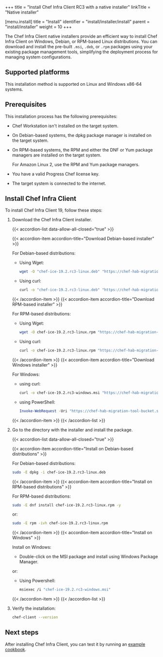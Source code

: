 +++
title = "Install Chef Infra Client RC3 with a native installer"
linkTitle = "Native installer"

[menu.install]
title = "Install"
identifier = "install/installer/install"
parent = "install/installer"
weight = 10
+++

The Chef Infra Client native installers provide an efficient way to install Chef Infra Client on Windows, Debian, or RPM-based Linux distributions.
You can download and install the pre-built `.msi`, `.deb`, or `.rpm` packages using your existing package management tools, simplifying the deployment process for managing system configurations.

## Supported platforms

This installation method is supported on Linux and Windows x86-64 systems.

## Prerequisites

This installation process has the following prerequisites:

- Chef Workstation isn't installed on the target system.
- On Debian-based systems, the dpkg package manager is installed on the target system.
- On RPM-based systems, the RPM and either the DNF or Yum package managers are installed on the target system.

  For Amazon Linux 2, use the RPM and Yum package managers.

- You have a valid Progress Chef license key.
- The target system is connected to the internet.

## Install Chef Infra Client

To install Chef Infra Client 19, follow these steps:

1. Download the Chef Infra Client installer.

    {{< accordion-list data-allow-all-closed="true" >}}

    {{< accordion-item accordion-title="Download Debian-based installer" >}}

    For Debian-based distributions:

    - Using Wget:

      ```sh
      wget -O "chef-ice-19.2.rc3-linux.deb" "https://chef-hab-migration-tool-bucket.s3.amazonaws.com/Release-Candidate-3/chef-ice/19.2.RC3/linux/x86_64/chef-ice-19.2.rc3-linux.deb?AWSAccessKeyId=AKIAW4FPVFT6C42N3U6R&Signature=cmJmplCvrkVXK5MtqCmidrz3rds%3D&Expires=1776916085"
      ```

    - Using curl:

      ```sh
      curl -o "chef-ice-19.2.rc3-linux.deb" "https://chef-hab-migration-tool-bucket.s3.amazonaws.com/Release-Candidate-3/chef-ice/19.2.RC3/linux/x86_64/chef-ice-19.2.rc3-linux.deb?AWSAccessKeyId=AKIAW4FPVFT6C42N3U6R&Signature=cmJmplCvrkVXK5MtqCmidrz3rds%3D&Expires=1776916085"
      ```

    {{< /accordion-item >}}
    {{< accordion-item accordion-title="Download RPM-based installer" >}}

    For RPM-based distributions:

    - Using Wget:

      ```sh
      wget -O chef-ice-19.2.rc3-linux.rpm "https://chef-hab-migration-tool-bucket.s3.amazonaws.com/Release-Candidate-3/chef-ice/19.2.RC3/linux/x86_64/chef-ice-19.2.rc3-linux.rpm?AWSAccessKeyId=AKIAW4FPVFT6C42N3U6R&Signature=FUbFKD2qMux2TBK7ltNPLuExQGk%3D&Expires=1776916329"
      ```

    - Using curl:

      ```sh
      curl -o chef-ice-19.2.rc3-linux.rpm "https://chef-hab-migration-tool-bucket.s3.amazonaws.com/Release-Candidate-3/chef-ice/19.2.RC3/linux/x86_64/chef-ice-19.2.rc3-linux.rpm?AWSAccessKeyId=AKIAW4FPVFT6C42N3U6R&Signature=FUbFKD2qMux2TBK7ltNPLuExQGk%3D&Expires=1776916329"
      ```

    {{< /accordion-item >}}
    {{< accordion-item accordion-title="Download Windows installer" >}}

    For Windows:

    - using curl:

      ```sh
      curl -o chef-ice-19.2.rc3-windows.msi "https://chef-hab-migration-tool-bucket.s3.amazonaws.com/Release-Candidate-3/chef-ice/19.2.RC3/windows/x86_64/chef-ice-19.2.rc3-windows.msi?AWSAccessKeyId=AKIAW4FPVFT6C42N3U6R&Signature=rmb4GgaxE6oPEfVHiAugsg7xMBI%3D&Expires=1776916373"
      ```

    - using PowerShell:

      ```ps1
      Invoke-WebRequest -Uri "https://chef-hab-migration-tool-bucket.s3.amazonaws.com/Release-Candidate-3/chef-ice/19.2.RC3/windows/x86_64/chef-ice-19.2.rc3-windows.msi?AWSAccessKeyId=AKIAW4FPVFT6C42N3U6R&Signature=rmb4GgaxE6oPEfVHiAugsg7xMBI%3D&Expires=1776916373" -OutFile "chef-ice-19.2.rc3-windows.msi"
      ```

    {{< /accordion-item >}}
    {{< /accordion-list >}}

1. Go to the directory with the installer and install the package.

   {{< accordion-list data-allow-all-closed="true" >}}

   {{< accordion-item accordion-title="Install on Debian-based distributions" >}}

   For Debian-based distributions:

   ```sh
   sudo -E dpkg -i chef-ice-19.2.rc3-linux.deb
   ```

   {{< /accordion-item >}}
   {{< accordion-item accordion-title="Install on RPM-based distributions" >}}

   For RPM-based distributions:

   ```sh
   sudo -E dnf install chef-ice-19.2.rc3-linux.rpm -y
   ```

   or:

   ```sh
   sudo -E rpm -ivh chef-ice-19.2.rc3-linux.rpm
   ```

   {{< /accordion-item >}}
   {{< accordion-item accordion-title="Install on Windows" >}}

   Install on Windows:

   - Double-click on the MSI package and install using Windows Package Manager.

   or:

   - Using Powershell:

     ```sh
     msiexec /i "chef-ice-19.2.rc3-windows.msi"
     ```

   {{< /accordion-item >}}
   {{< /accordion-list >}}

1. Verify the installation:

    ```sh
    chef-client --version
    ```

## Next steps

After installing Chef Infra Client, you can test it by running an [example cookbook](/cookbooks).
